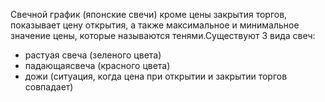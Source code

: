 Свечной график (японские свечи) кроме цены закрытия торгов, показывает цену открытия, а также максимальное и минимальное значение цены, которые называются тенями.Существуют 3 вида свеч:
- растуая свеча (зеленого цвета)
- падающаясвеча (красного цвета)
- дожи (ситуация, когда цена при открытии и закрытии торгов совпадает)